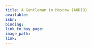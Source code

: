 ```yaml
---
title: A Gentleman in Moscow (AUDIO)
available:
isbn:
binding:
link_to_buy_page:
image_path:
link:
---
```

